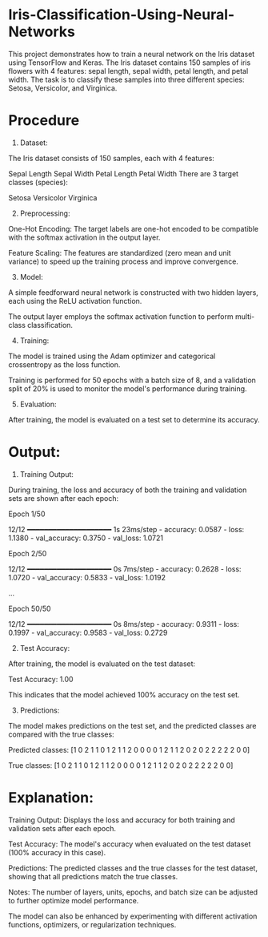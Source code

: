 # Iris-Classification-Using-Neural-Networks

This project demonstrates how to train a neural network on the Iris dataset using TensorFlow and Keras. The Iris dataset contains 150 samples of iris flowers with 4 features: sepal length, sepal width, petal length, and petal width. The task is to classify these samples into three different species: Setosa, Versicolor, and Virginica.

# Procedure
1. Dataset:

The Iris dataset consists of 150 samples, each with 4 features:

Sepal Length
Sepal Width
Petal Length
Petal Width
There are 3 target classes (species):

Setosa
Versicolor
Virginica

2. Preprocessing:

One-Hot Encoding: The target labels are one-hot encoded to be compatible with the softmax activation in the output layer.

Feature Scaling: The features are standardized (zero mean and unit variance) to speed up the training process and improve convergence.

3. Model:

A simple feedforward neural network is constructed with two hidden layers, each using the ReLU activation function.

The output layer employs the softmax activation function to perform multi-class classification.

4. Training:

The model is trained using the Adam optimizer and categorical crossentropy as the loss function.

Training is performed for 50 epochs with a batch size of 8, and a validation split of 20% is used to monitor the model's performance during training.

5. Evaluation:

After training, the model is evaluated on a test set to determine its accuracy.

# Output:
1. Training Output:

During training, the loss and accuracy of both the training and validation sets are shown after each epoch:

Epoch 1/50

12/12 ━━━━━━━━━━━━━━━━━━━━ 1s 23ms/step - accuracy: 0.0587 - loss: 1.1380 - val_accuracy: 0.3750 - val_loss: 1.0721

Epoch 2/50

12/12 ━━━━━━━━━━━━━━━━━━━━ 0s 7ms/step - accuracy: 0.2628 - loss: 1.0720 - val_accuracy: 0.5833 - val_loss: 1.0192

...

Epoch 50/50

12/12 ━━━━━━━━━━━━━━━━━━━━ 0s 8ms/step - accuracy: 0.9311 - loss: 0.1997 - val_accuracy: 0.9583 - val_loss: 0.2729

2. Test Accuracy:

After training, the model is evaluated on the test dataset:

Test Accuracy: 1.00

This indicates that the model achieved 100% accuracy on the test set.

3. Predictions:

The model makes predictions on the test set, and the predicted classes are compared with the true classes:

Predicted classes: [1 0 2 1 1 0 1 2 1 1 2 0 0 0 0 1 2 1 1 2 0 2 0 2 2 2 2 2 0 0]

True classes: [1 0 2 1 1 0 1 2 1 1 2 0 0 0 0 1 2 1 1 2 0 2 0 2 2 2 2 2 0 0]

# Explanation:
Training Output: Displays the loss and accuracy for both training and validation sets after each epoch.

Test Accuracy: The model's accuracy when evaluated on the test dataset (100% accuracy in this case).

Predictions: The predicted classes and the true classes for the test dataset, showing that all predictions match the true classes.

Notes:
The number of layers, units, epochs, and batch size can be adjusted to further optimize model performance.

The model can also be enhanced by experimenting with different activation functions, optimizers, or regularization techniques.

